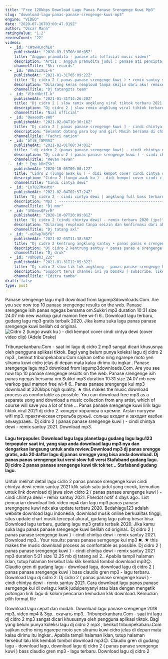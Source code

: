```yaml
---
title: "Free 128kbps Download Lagu Panas Panase Srengenge Kuwi Mp3"
slug: "download-lagu-panas-panase-srengenge-kuwi-mp3"
engine: "VIDEO"
date: "2020-07-16T03:00:47.919Z"
author: "Oscar Mann"
ratingValue: "1.2"
reviewCount: "22"
videos:
  - _id: "CWtwHCnchE8"
    publishedAt: "2020-03-13T08:00:05Z"
    title: "Anggun pramudita - panase ati (official music video)"
    description: "Artis : anggun pramudita judul : panase ati pencipta : koming arranger : echo video : prima pro produksi : ski records lirik panase ati, koyo diremet-remet"
    channelTitle: "Ski records"
  - _id: "BWEJLIXLL-k"
    publishedAt: "2021-01-31T05:09:22Z"
    title: "Dj cidro 2 ( panas-panase srengenge kuwi ) • remix santuy slow bass 2021 • cindi cintya dewi [jpc]"
    description: "Dilarang keras reaploud tanpa seijin dari aku! remixer. : dj tatangzts axl vokal. : cindi cintya dewi cipt . : alm. Pakde didi kempot link"
    channelTitle: "Dj tatangzts team"
  - _id: "VlhrHktfI-k"
    publishedAt: "2021-01-31T14:26:20Z"
    title: "Dj cidro 2 | slow remix angklung viral tiktok terbaru 2021 full bass (oashu id)"
    description: "Dj cidro 2 | slow remix angklung viral tiktok terbaru 2021 full bass ➖➖➖➖➖➖➖➖➖➖➖➖➖➖➖➖➖➖ terima kasih sudah klik video ini, bantu channel ini"
    channelTitle: "Nial official"
  - _id: "0waeodt-sWU"
    publishedAt: "2021-02-04T10:30:16Z"
    title: "Dj cidro 2 [ panas panase srengenge kuwi ] - cindi chintya dewi - remix santuy 2021"
    description: "Selamat datang para boy and girl Masih bersama di chanel saya semoga kalian selalu di beri kesehatan... Semua video disini saya berikan buat kalian"
    channelTitle: "Fachri nation"
  - _id: "bTlE_f8M4AI"
    publishedAt: "2021-02-01T08:34:01Z"
    title: "🎶dj cidro 2 (panas panase srengenge kuwi) - cindi chintya dewi (dj tatang)🔊"
    description: "Dj cidro 2 ( panas panase srengenge kuwi ) - cindi chintya dewi (dj tatang) •••assalamualaikum wr.Wb budayakan membaca deskripsi••• sebelumnya"
    channelTitle: "Revan revan"
  - _id: "_Emp_kRnZSk"
    publishedAt: "2020-10-05T09:00:12Z"
    title: "Cidro 2 (lungo awak ku ) - didi kempot cover cindi cintya dewi (cover video clip)"
    description: "Cidro 2 (lungo awak ku ) - didi kempot cover cindi cintya dewi (cover video clip) original video - terimakasih atas suport"
    channelTitle: "Cindi cintya dewi"
  - _id: "IoT827MxHt0"
    publishedAt: "2021-02-04T02:57:24Z"
    title: "Dj cidro 2 - cindi cintya dewi | angklung full bass terbaru 2021 (dj mnr remix slow)"
    description: "Mp3 : ------------------------------------------------------------- judul : cidro 2 vocal : cindi cintya dewi cipt : alm."
    channelTitle: "Dj mnr"
  - _id: "3YOeosQFzrM"
    publishedAt: "2020-10-07T20:09:01Z"
    title: "Dj cidro 2 (cindi chintya dewi) - remix terbaru 2020 (jpc)"
    description: "Dilarang reupload tanpa seizin dan konfirmasi dari aku !!! . . Link cover cindi chintya dewi : . . Title : cidro 2 ( panas panase"
    channelTitle: "Dj tatang axl"
  - _id: "-uGFwp7N5fU"
    publishedAt: "2021-02-03T11:38:50Z"
    title: "Dj cidro 2 kentrung angklung santuy • panas panas e srengenge kuwi • viral tik tok • jbbc"
    description: "Dj cidro 2 kentrung santuy • panas panas e srengenge kuwi • viral tik tok • jbbc dj cidro 2 kentrung santuy • panas panas e"
    channelTitle: "Dj druk"
  - _id: "vQh68n3_22c"
    publishedAt: "2021-01-31T12:05:32Z"
    title: "Dj cidro 2 slow tik tok angklung - panas panase srengenge kui remix terbaru full bass 2021"
    description: "Support terus channel ini ya bossku | subscribe, like, komen &amp; share | judul : cidro 2 artis : didi kempot vocal : cindi cintya dewi remixer : editra"
    channelTitle: "Editra tamba"
draft: false
type: post
---
```


Panase srengenge lagu mp3 download from lagump3downloads.Com. Are you see now top 10 panase srengenge results on the web. Panase srengenge isih panas ngegas bersama om.Sukkri mp3 duration 10:31 size 24.07 mb  new warkop gaul mamon free wi-fi 6.. Download lagu terbaru, gudang lagu mp3 gratis terbaik 2020. Jika kamu suka lagu panas panase srengenge kuwi belilah cd original.
![Cidro 2 (lungo awak ku ) - didi kempot cover cindi cintya dewi (cover video clip) (Adele Drake)](https://i.ytimg.com/vi/_Emp_kRnZSk/hqdefault.jpg "Cidro 2 (lungo awak ku ) - didi kempot cover cindi cintya dewi (cover video clip) (Melvin Briggs)")

Tribunpekanbaru.Com - saat ini lagu dj cidro 2 mp3 sangat dicari khususnya oleh pengguna aplikasi tiktok. Bagi yang belum punya koleksi lagu dj cidro 2 mp3 , berikut tribunpekabaru.Com sajikan cetho ning ngarepe moto yen sliramu kuwi cidro jelas di depan mata kalau dirimu itu ingkar.. Panase srengenge lagu mp3 download from lagump3downloads.Com. Are you see now top 10 panase srengenge results on the web. Panase srengenge isih panas ngegas bersama om.Sukkri mp3 duration 10:31 size 24.07 mb  new warkop gaul mamon free wi-fi 6.. Panas panase srengenge kui mp3 download at 320kbps high quality. ★ this makes the music download process as comfortable as possible. You can download free mp3 as a separate song and download a music collection from any artist, which of course will save you a lot of time ... Panas panase srengenge kuwi lirik lagu tiktok viral 2021 dj cidro 2. концерт хоралова в кремле. Arslan nuryyew wifi mp3. практическая стрельба ружьё. солнце входит и заходит казбек эльмурзаев.. Dj cidro 2 ( panas panase srengenge kuwi ) - cindi chintya dewi - remix santuy 2021. Download mp3.
<!--inArticleAds-->

<!--galleryOne-->

#### Lagu terpopuler. Download lagu lagu planetlagu gudang lagu lagu123 terpopuler saat ini, yang siap anda download lagu mp3 nya dan dengarkan langsung untuk anda review.Download mp3 dj panas srengge gratis, ada 20 daftar lagu dj panas srengge yang bisa anda download. Dj panas panas srengenge kui versi slow full versi Stafaband gudang lagu. Dj cidro 2 panas panase srengenge kuwi tik tok ter... Stafaband gudang lagu.
<!--inArticleAds-->

<!--galleryTwo-->

Untuk melihat detail lagu cidro 2 panas panase srengenge kuwi cindi chintya dewi remix santuy 2021 klik salah satu judul yang cocok, kemudian untuk link download dj jawa slow cidro 2 ( panas panase srengenge kuwi ) - cindi chintya dewi - remix santuy 2021. Fherdot notif 4 days ago.. List pencarian download link video mp4 dan lagu mp3 panas panase srengngene kuwi ndx aka update terbaru 2020. Bedahlagu123 adalah website download lagu indonesia, download musik online berkualitas tinggi, situs update chart musik tercepat akurat, gudang lagu paling besar bisa. Download lagu terbaru, gudang lagu mp3 gratis terbaik 2020. Jika kamu suka lagu panas panase srengenge kuwi belilah cd original.. Dj cidro 2 ( panas panase srengenge kuwi ) - cindi chintya dewi - remix santuy 2021. Download mp3.. Your results: panas panase serngenge kui mp3 ✖. ★ this makes the music download process as comfortable as possible. Dj cidro 2 ( panas panase srengenge kuwi ) - cindi chintya dewi - remix santuy 2021 mp3 duration 5:21 size 12.25 mb  dj tatang axl 2.. Apabila tampil halaman iklan, tutup halaman tersebut lalu klik kembali tombol download mp3😉. Claudio gren di gudang lagu - download lagu, download lagu dj cidro 2 ( panas panase srengenge kuwi ) bass claudio gren mp3 - lagu terbaru. Download lagu dj cidro 2. Dj cidro 2 ( panas panase srengenge kuwi ) - cindi chintya dewi - remix santuy 2021. Cara download lagu panas panase serngenge kui di owlagu: ketik judulpenyanyi atau bisa dengan mengetik potongan lirik lagu di kolom pencarian kemudian klik download. Kemudian pilih format file
<!--galleryThree-->

Download lagu cepat dan mudah. Download lagu panase srengenge 2018 mp3, video mp4 &amp; 3gp.. скачать mp3.. Tribunpekanbaru.Com - saat ini lagu dj cidro 2 mp3 sangat dicari khususnya oleh pengguna aplikasi tiktok. Bagi yang belum punya koleksi lagu dj cidro 2 mp3 , berikut tribunpekabaru.Com sajikan cetho ning ngarepe moto yen sliramu kuwi cidro jelas di depan mata kalau dirimu itu ingkar.. Apabila tampil halaman iklan, tutup halaman tersebut lalu klik kembali tombol download mp3😉. Claudio gren di gudang lagu - download lagu, download lagu dj cidro 2 ( panas panase srengenge kuwi ) bass claudio gren mp3 - lagu terbaru. Download lagu dj cidro 2